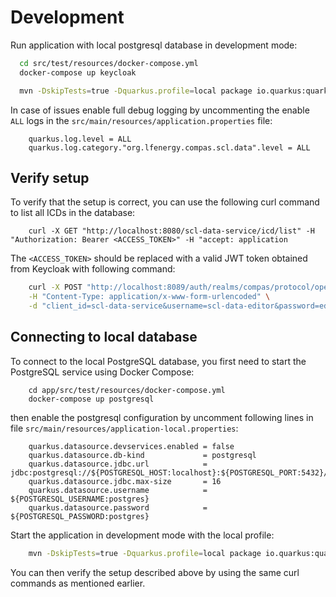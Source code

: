 <!--
SPDX-FileCopyrightText: 2025 BearingPoint GmbH

SPDX-License-Identifier: Apache-2.0
-->

# Development

Run application with local postgresql database in development mode:
```bash
  cd src/test/resources/docker-compose.yml
  docker-compose up keycloak

  mvn -DskipTests=true -Dquarkus.profile=local package io.quarkus:quarkus-maven-plugin::dev
```

In case of issues enable full debug logging by uncommenting the enable `ALL` logs in the `src/main/resources/application.properties` file:
```properties
    quarkus.log.level = ALL
    quarkus.log.category."org.lfenergy.compas.scl.data".level = ALL
```

## Verify setup

To verify that the setup is correct, you can use the following curl command to list all ICDs in the database:
```
    curl -X GET "http://localhost:8080/scl-data-service/icd/list" -H "Authorization: Bearer <ACCESS_TOKEN>" -H "accept: application
```

The `<ACCESS_TOKEN>` should be replaced with a valid JWT token obtained from Keycloak with following command:
```bash
    curl -X POST "http://localhost:8089/auth/realms/compas/protocol/openid-connect/token" \
    -H "Content-Type: application/x-www-form-urlencoded" \
    -d "client_id=scl-data-service&username=scl-data-editor&password=editor&grant_type=password"
```

## Connecting to local database

To connect to the local PostgreSQL database, you first need to start the PostgreSQL service using Docker Compose:
```
    cd app/src/test/resources/docker-compose.yml
    docker-compose up postgresql
```

then enable the postgresql configuration by uncomment following lines in file `src/main/resources/application-local.properties`:
```properties
    quarkus.datasource.devservices.enabled = false
    quarkus.datasource.db-kind             = postgresql
    quarkus.datasource.jdbc.url            = jdbc:postgresql://${POSTGRESQL_HOST:localhost}:${POSTGRESQL_PORT:5432}/${POSTGRESQL_DB:compas}
    quarkus.datasource.jdbc.max-size       = 16
    quarkus.datasource.username            = ${POSTGRESQL_USERNAME:postgres}
    quarkus.datasource.password            = ${POSTGRESQL_PASSWORD:postgres}
```

Start the application in development mode with the local profile:
```bash
    mvn -DskipTests=true -Dquarkus.profile=local package io.quarkus:quarkus-maven-plugin::dev
```

You can then verify the setup described above by using the same curl commands as mentioned earlier.
